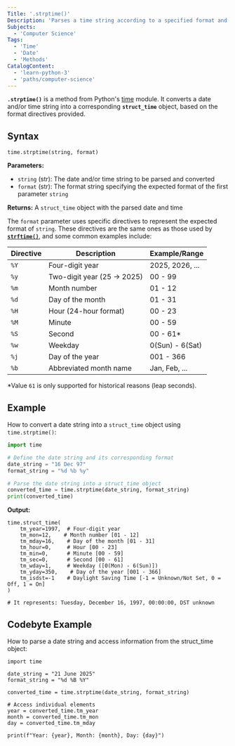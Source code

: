 ```yaml
---
Title: '.strptime()'
Description: 'Parses a time string according to a specified format and returns a struct_time object'
Subjects:
  - 'Computer Science'
Tags:
  - 'Time'
  - 'Date'
  - 'Methods'
CatalogContent:
  - 'learn-python-3'
  - 'paths/computer-science'
---
```


**`.strptime()`** is a method from Python's [time](https://www.codecademy.com/resources/docs/python/time-module) module. It converts a date and/or time string into a corresponding **`struct_time`** object, based on the format directives provided.

## Syntax

```pseudo
time.strptime(string, format)
```

**Parameters:**

- `string` (str): The date and/or time string to be parsed and converted
- `format` (str): The format string specifying the expected format of the first parameter `string`

**Returns:** A `struct_time` object with the parsed date and time

The `format` parameter uses specific directives to represent the expected format of `string`. These directives are the same ones as those used by [**`strftime()`**](https://www.codecademy.com/resources/docs/python/time-module/strftime), and some common examples include:

| Directive | Description                 | Example/Range   |
| --------- | --------------------------- | --------------- |
| `%Y`      | Four-digit year             | 2025, 2026, ... |
| `%y`      | Two-digit year (25 -> 2025) | 00 - 99         |
| `%m`      | Month number                | 01 - 12         |
| `%d`      | Day of the month            | 01 - 31         |
| `%H`      | Hour (24-hour format)       | 00 - 23         |
| `%M`      | Minute                      | 00 - 59         |
| `%S`      | Second                      | 00 - 61\*       |
| `%w`      | Weekday                     | 0(Sun) - 6(Sat) |
| `%j`      | Day of the year             | 001 - 366       |
| `%b`      | Abbreviated month name      | Jan, Feb, ...   |

\*Value `61` is only supported for historical reasons (leap seconds).

## Example

How to convert a date string into a `struct_time` object using `time.strptime()`:

```python
import time

# Define the date string and its corresponding format
date_string = "16 Dec 97"
format_string = "%d %b %y"

# Parse the date string into a struct_time object
converted_time = time.strptime(date_string, format_string)
print(converted_time)
```

**Output:**

```shell
time.struct_time(
    tm_year=1997,  # Four-digit year
    tm_mon=12,    # Month number [01 - 12]
    tm_mday=16,    # Day of the month [01 - 31]
    tm_hour=0,     # Hour [00 - 23]
    tm_min=0,      # Minute [00 - 59]
    tm_sec=0,      # Second [00 - 61]
    tm_wday=1,     # Weekday ([0(Mon) - 6(Sun)])
    tm_yday=350,    # Day of the year [001 - 366]
    tm_isdst=-1    # Daylight Saving Time [-1 = Unknown/Not Set, 0 = Off, 1 = On]
)

# It represents: Tuesday, December 16, 1997, 00:00:00, DST unknown

```

## Codebyte Example

How to parse a date string and access information from the struct_time object:

```codebyte/python
import time

date_string = "21 June 2025"
format_string = "%d %B %Y"

converted_time = time.strptime(date_string, format_string)

# Access individual elements
year = converted_time.tm_year
month = converted_time.tm_mon
day = converted_time.tm_mday

print(f"Year: {year}, Month: {month}, Day: {day}")
```

